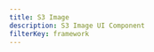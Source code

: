 ```yaml
---
title: S3 Image
description: S3 Image UI Component
filterKey: framework
---
```


<inline-fragment framework="vue" src="~/ui-legacy/storage/fragments/vue/s3-image.md"></inline-fragment> <inline-fragment framework="react" src="~/ui-legacy/storage/fragments/react/s3-image.md"></inline-fragment> <inline-fragment framework="react-native" src="~/ui-legacy/storage/fragments/react-native/s3-image.md"></inline-fragment>